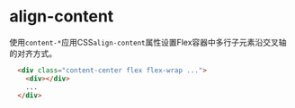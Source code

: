 
# align-content 

使用`content-*`应用CSS`align-content`属性设置Flex容器中多行子元素沿交叉轴的对齐方式。


 <script setup>
   const arrayContent = [
     'content-center',
     'content-start',
     'content-end',
     'content-between',
     'content-around',
     'content-evenly',
   ]
 </script>

<template v-for="item in arrayContent">
  <Example class="py-8 bd-2 bd bd-t-0 bd-l-0 bd-r-0 bd-gray">
     <div :class="item" class="flex flex-wrap bd bd-solid px-8 h-96 gap-3 " >
       <div v-for="index in 10" class="bg-primary w-32 h-16">
         <div class="mt-5 text-canvas text-center">{{index}}</div>
       </div>
     </div>
     <div class="text-center text-2xl mb-8">{{item}}</div>
  </Example>
</template>

```html
  <div class="content-center flex flex-wrap ...">
    <div></div>
    ...
  </div>
```


 

